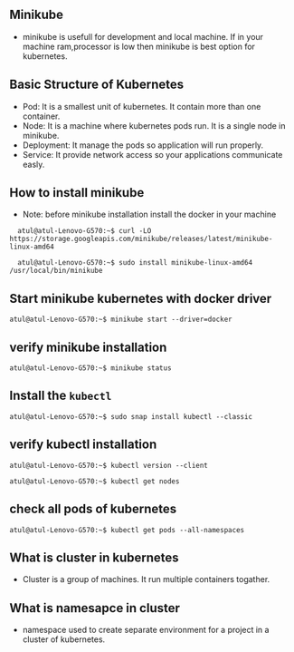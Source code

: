 ## Minikube 
- minikube is usefull for development and local machine. If in your machine ram,processor is low then minikube is best option for kubernetes.

## Basic Structure of Kubernetes
- Pod: It is a smallest unit of kubernetes. It contain more than one container.
- Node: It is a machine where kubernetes pods run. It is a single node in minikube.
- Deployment: It manage the pods so application will run properly.
- Service: It provide network access so your applications communicate easly.

## How to install minikube
- Note: before minikube installation install the docker in your machine
```
  atul@atul-Lenovo-G570:~$ curl -LO https://storage.googleapis.com/minikube/releases/latest/minikube-linux-amd64
```

```
  atul@atul-Lenovo-G570:~$ sudo install minikube-linux-amd64 /usr/local/bin/minikube
```

## Start minikube kubernetes with docker driver
```
atul@atul-Lenovo-G570:~$ minikube start --driver=docker

```
## verify minikube installation
```
atul@atul-Lenovo-G570:~$ minikube status
```

## Install the `kubectl`
```
atul@atul-Lenovo-G570:~$ sudo snap install kubectl --classic
```

## verify kubectl installation
```
atul@atul-Lenovo-G570:~$ kubectl version --client
```

```
atul@atul-Lenovo-G570:~$ kubectl get nodes
```

## check all pods of kubernetes
```
atul@atul-Lenovo-G570:~$ kubectl get pods --all-namespaces

```

## What is cluster in kubernetes
- Cluster is a group of machines. It run multiple containers togather.

## What is namesapce in cluster
- namespace used to create separate environment for a project in a cluster of kubernetes.
